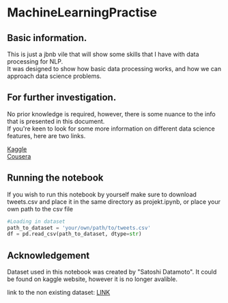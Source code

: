 # MachineLearningPractise

## Basic information.

This is just a jbnb vile that will show some skills that I have with data processing for NLP.
<br />
It was designed to show how basic data processing works, and how we can approach data science problems.

## For further investigation.
No prior knowledge is required, however, there is some nuance to the info that is presented in this document.
<br />
If you're keen to look for some more information on different data science features, here are two links.

[Kaggle](https://www.kaggle.com/learn/intro-to-machine-learning)
<br />
[Cousera](https://www.coursera.org/learn/machine-learning)

## Running the notebook

If you wish to run this notebook by yourself make sure to download tweets.csv and place it in the same directory as projekt.ipynb, or place your own path to the csv file 

```python
#Loading in dataset
path_to_dataset = 'your/own/path/to/tweets.csv'
df = pd.read_csv(path_to_dataset, dtype=str)
```

## Acknowledgement

Dataset used in this notebook was created by "Satoshi Datamoto". It could be found on kaggle website, however it is no longer avalible.

link to the non existing dataset: [LINK](https://www.kaggle.com/datasets/satoshidatamoto/crowdflower-brands-and-products-emotion-datasete/downlsatoshidatamotooad/lrnQl6c3hXt2j5LWa0m1%2Fversions%2FmoYF6rd8AS3WvnQw0hS3%2Ffiles%2Fjudge-1377884607_tweet_product_company.csv?datasetVersionNumber=2)
